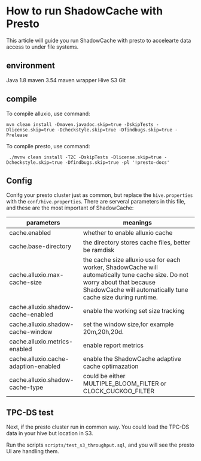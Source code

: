 # How to run ShadowCache with Presto
This article will guide you run ShadowCache with presto to accelearte data access to under file systems.

## environment
Java 1.8
maven 3.54
maven wrapper
Hive
S3
Git

## compile
To compile alluxio, use command:

```shell
mvn clean install -Dmaven.javadoc.skip=true -DskipTests -Dlicense.skip=true -Dcheckstyle.skip=true -Dfindbugs.skip=true -Prelease
```

To compile presto, use command:

```shell
 ./mvnw clean install -T2C -DskipTests -Dlicense.skip=true -Dcheckstyle.skip=true -Dfindbugs.skip=true -pl '!presto-docs'
```

## Config

Conifg your presto cluster just as common, but replace the `hive.properties` with the `conf/hive.properties`. There are serveral parameters in this file, and these are the most important of ShadowCache:

| parameters                           | meanings                                                     |
| ------------------------------------ | ------------------------------------------------------------ |
| cache.enabled                        | whether to enable alluxio cache                              |
| cache.base-directory                 | the directory stores cache files, better be ramdisk          |
| cache.alluxio.max-cache-size         | the cache size alluxio use for each worker, ShadowCache will automatically tune cache size. Do not worry about that because ShadowCache will automatically tune cache size during runtime. |
| cache.alluxio.shadow-cache-enabled   | enable the working set size tracking                         |
| cache.alluxio.shadow-cache-window    | set the window size,for example 20m,20h,20d.                 |
| cache.alluxio.metrics-enabled        | enable report metrics                                        |
| cache.alluxio.cache-adaption-enabled | enable the ShadowCache adaptive cache optimazation           |
| cache.alluxio.shadow-cache-type      | could be either MULTIPLE_BLOOM_FILTER or CLOCK_CUCKOO_FILTER |

## TPC-DS test
Next, if the presto cluster run in common way. You could load the TPC-DS data in your hive but location in S3.

Run the scripts `scripts/test_s3_throughput.sql`, and you will see the presto UI are handling them.



